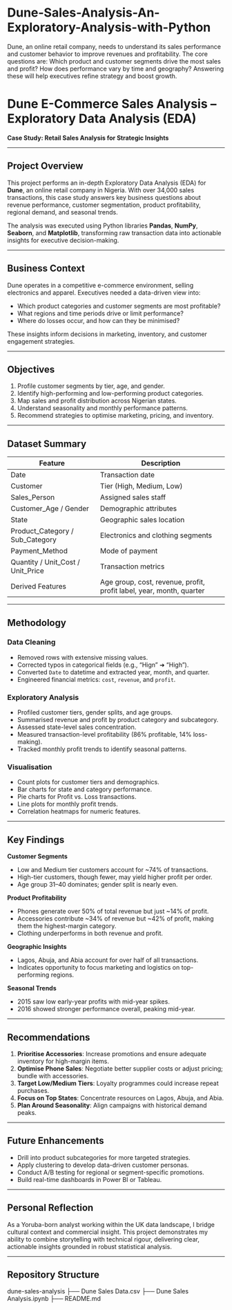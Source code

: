 # Dune-Sales-Analysis-An-Exploratory-Analysis-with-Python
Dune, an online retail company, needs to understand its sales performance and customer behavior to improve revenues and profitability. The core questions are: Which product and customer segments drive the most sales and profit? How does performance vary by time and geography? Answering these will help executives refine strategy and boost growth.

# Dune E-Commerce Sales Analysis – Exploratory Data Analysis (EDA)

**Case Study: Retail Sales Analysis for Strategic Insights**

---

## Project Overview

This project performs an in-depth Exploratory Data Analysis (EDA) for **Dune**, an online retail company in Nigeria. With over 34,000 sales transactions, this case study answers key business questions about revenue performance, customer segmentation, product profitability, regional demand, and seasonal trends.

The analysis was executed using Python libraries **Pandas**, **NumPy**, **Seaborn**, and **Matplotlib**, transforming raw transaction data into actionable insights for executive decision-making.

---

## Business Context

Dune operates in a competitive e-commerce environment, selling electronics and apparel. Executives needed a data-driven view into:

- Which product categories and customer segments are most profitable?
- What regions and time periods drive or limit performance?
- Where do losses occur, and how can they be minimised?

These insights inform decisions in marketing, inventory, and customer engagement strategies.

---

## Objectives

1. Profile customer segments by tier, age, and gender.
2. Identify high-performing and low-performing product categories.
3. Map sales and profit distribution across Nigerian states.
4. Understand seasonality and monthly performance patterns.
5. Recommend strategies to optimise marketing, pricing, and inventory.

---

## Dataset Summary

| Feature | Description |
|---------|-------------|
| Date | Transaction date |
| Customer | Tier (High, Medium, Low) |
| Sales_Person | Assigned sales staff |
| Customer_Age / Gender | Demographic attributes |
| State | Geographic sales location |
| Product_Category / Sub_Category | Electronics and clothing segments |
| Payment_Method | Mode of payment |
| Quantity / Unit_Cost / Unit_Price | Transaction metrics |
| Derived Features | Age group, cost, revenue, profit, profit label, year, month, quarter |

---

## Methodology

### Data Cleaning
- Removed rows with extensive missing values.
- Corrected typos in categorical fields (e.g., “Hign” ➜ “High”).
- Converted `Date` to datetime and extracted year, month, and quarter.
- Engineered financial metrics: `cost`, `revenue`, and `profit`.

### Exploratory Analysis
- Profiled customer tiers, gender splits, and age groups.
- Summarised revenue and profit by product category and subcategory.
- Assessed state-level sales concentration.
- Measured transaction-level profitability (86% profitable, 14% loss-making).
- Tracked monthly profit trends to identify seasonal patterns.

### Visualisation
- Count plots for customer tiers and demographics.
- Bar charts for state and category performance.
- Pie charts for Profit vs. Loss transactions.
- Line plots for monthly profit trends.
- Correlation heatmaps for numeric features.

---

## Key Findings

**Customer Segments**
- Low and Medium tier customers account for ~74% of transactions.
- High-tier customers, though fewer, may yield higher profit per order.
- Age group 31–40 dominates; gender split is nearly even.

**Product Profitability**
- Phones generate over 50% of total revenue but just ~14% of profit.
- Accessories contribute ~34% of revenue but ~42% of profit, making them the highest-margin category.
- Clothing underperforms in both revenue and profit.

**Geographic Insights**
- Lagos, Abuja, and Abia account for over half of all transactions.
- Indicates opportunity to focus marketing and logistics on top-performing regions.

**Seasonal Trends**
- 2015 saw low early-year profits with mid-year spikes.
- 2016 showed stronger performance overall, peaking mid-year.

---

## Recommendations

1. **Prioritise Accessories**: Increase promotions and ensure adequate inventory for high-margin items.
2. **Optimise Phone Sales**: Negotiate better supplier costs or adjust pricing; bundle with accessories.
3. **Target Low/Medium Tiers**: Loyalty programmes could increase repeat purchases.
4. **Focus on Top States**: Concentrate resources on Lagos, Abuja, and Abia.
5. **Plan Around Seasonality**: Align campaigns with historical demand peaks.

---

## Future Enhancements

- Drill into product subcategories for more targeted strategies.
- Apply clustering to develop data-driven customer personas.
- Conduct A/B testing for regional or segment-specific promotions.
- Build real-time dashboards in Power BI or Tableau.

---

## Personal Reflection

As a Yoruba-born analyst working within the UK data landscape, I bridge cultural context and commercial insight. This project demonstrates my ability to combine storytelling with technical rigour, delivering clear, actionable insights grounded in robust statistical analysis.

---

## Repository Structure

dune-sales-analysis
├── Dune Sales Data.csv
├── Dune Sales Analysis.ipynb
├── README.md
